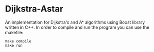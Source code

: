 # Dijkstra-Astar
An implementation for Dijkstra's and A* algorithms using Boost library written in C++. In order to compile and run the program you can use the makefile:

```
make compile
make run
```
